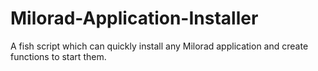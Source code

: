 # Milorad-Application-Installer
A fish script which can quickly install any Milorad application and create functions to start them.
